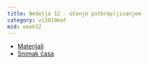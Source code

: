 ```yaml
---
title: Nedelja 12 - Učenje potkrepljivanjem
category: vi2019mat
mid: week12
---
```

- <a target="_blank" href="https://github.com/matfvi/vi/tree/master/2019.2020/12.ucenje.potkrepljivanjem">Materijali</a>
- <a target="_blank" href="https://youtu.be/ufW3Q3WMISQ">Snimak časa</a>
